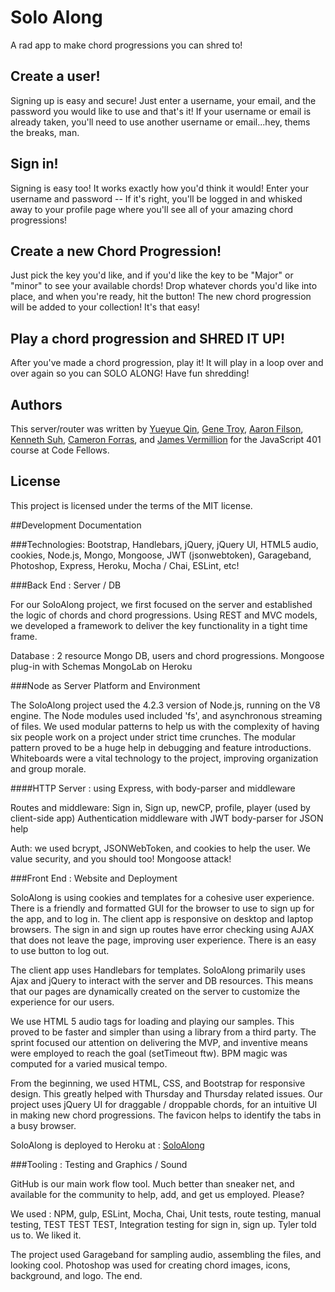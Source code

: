 # Solo Along
A rad app to make chord progressions you can shred to!

## Create a user!
Signing up is easy and secure! Just enter a username, your email, and the password you
would like to use and that's it!  If your username or email is already taken, you'll
need to use another username or email...hey, thems the breaks, man.

## Sign in!
Signing is easy too! It works exactly how you'd think it would!  Enter your username
and password -- If it's right, you'll be logged in and whisked away to your profile page
where you'll see all of your amazing chord progressions!

## Create a new Chord Progression!
Just pick the key you'd like, and if you'd like the key to be "Major" or "minor" to
see your available chords!  Drop whatever chords you'd like into place, and when you're
ready, hit the button! The new chord progression will be added to your collection!
It's that easy!

## Play a chord progression and SHRED IT UP!
After you've made a chord progression, play it! It will play in a loop over and over again
so you can SOLO ALONG! Have fun shredding!

## Authors
This server/router was written by [Yueyue Qin](https://github.com/Yueyue07),
[Gene Troy](https://github.com/energene), [Aaron Filson](https://github.com/AaronFilson),
[Kenneth Suh](https://github.com/suhk), [Cameron Forras](https://github.com/cameron4us), and
[James Vermillion](https://github.com/jamesvermillion) for the
JavaScript 401 course at Code Fellows.

## License

This project is licensed under the terms of the MIT license.


##Development Documentation

###Technologies:
Bootstrap, Handlebars, jQuery, jQuery UI, HTML5 audio, cookies, Node.js, Mongo, Mongoose, JWT (jsonwebtoken), Garageband, Photoshop, Express, Heroku, Mocha / Chai, ESLint, etc!

###Back End : Server / DB

For our SoloAlong project, we first focused on the server and established the logic of chords and chord progressions. Using REST and MVC models, we developed a framework to deliver the key functionality in a tight time frame.

Database : 2 resource Mongo DB, users and chord progressions.
Mongoose plug-in with Schemas
MongoLab on Heroku

###Node as Server Platform and Environment

The SoloAlong project used the 4.2.3 version of Node.js, running on the V8 engine. The Node modules used included 'fs', and asynchronous streaming of files. We used modular patterns to help us with the complexity of having six people work on a project under strict time crunches. The modular pattern proved to be a huge help in debugging and feature introductions. Whiteboards were a vital technology to the project, improving organization and group morale.

####HTTP Server : using Express, with body-parser and middleware

Routes and middleware:
Sign in, Sign up, newCP, profile, player (used by client-side app)
Authentication middleware with JWT
body-parser for JSON help

Auth: we used bcrypt, JSONWebToken, and cookies to help the user.
We value security, and you should too! Mongoose attack!

###Front End : Website and Deployment

SoloAlong is using cookies and templates for a cohesive user experience. There is a friendly and formatted GUI for the browser to use to sign up for the app, and to log in. The client app is responsive on desktop and laptop browsers. The sign in and sign up routes have error checking using AJAX that does not leave the page, improving user experience. There is an easy to use button to log out.

The client app uses Handlebars for templates. SoloAlong primarily uses Ajax and jQuery to interact with the server and DB resources. This means that our pages are dynamically created on the server to customize the experience for our users.

We use HTML 5 audio tags for loading and playing our samples. This proved to be faster and simpler than using a library from a third party. The sprint focused our attention on delivering the MVP, and inventive means were employed to reach the goal (setTimeout ftw). BPM magic was computed for a varied musical tempo.

From the beginning, we used HTML, CSS, and Bootstrap for responsive design. This greatly helped with Thursday and Thursday related issues. Our project uses jQuery UI for draggable / droppable chords, for an intuitive UI in making new chord progressions. The favicon helps to identify the tabs in a busy browser.

SoloAlong is deployed to Heroku at :
  [SoloAlong](https://SoloAlong.herokuapp.com)

###Tooling : Testing and Graphics / Sound

GitHub is our main work flow tool. Much better than sneaker net, and available for the community to help, add, and get us employed. Please?

We used : NPM, gulp, ESLint, Mocha, Chai, Unit tests, route testing, manual testing, TEST TEST TEST, Integration testing for sign in, sign up. Tyler told us to. We liked it.

The project used Garageband for sampling audio, assembling the files, and looking cool. Photoshop was used for creating chord images, icons, background, and logo. The end.
